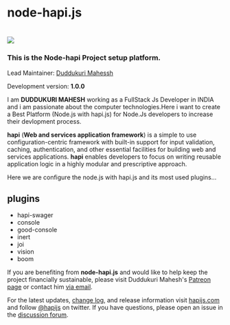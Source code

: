 # node-hapi.js

# <img src="https://raw.github.com/hapijs/hapi/master/images/hapi.png" />
### This is the Node-hapi Project setup platform.

Lead Maintainer: [Duddukuri Mahessh](https://github.com/duddukurimahesh/node-hapi.js)


Development version: **1.0.0**

I am **DUDDUKURI MAHESH** working as a FullStack Js Developer in INDIA and i am passionate about the computer technologies.Here i want to create a Best Platform (Node.js with hapi.js) for Node.Js developers to increase their devlopment process. 

   **hapi** (**Web and services application framework**) is a simple to use configuration-centric framework with built-in support for input validation, caching,
authentication, and other essential facilities for building web and services applications. **hapi** enables
developers to focus on writing reusable application logic in a highly modular and prescriptive approach. 

Here we are configure the node.js with hapi.js and its most used plugins...

## plugins
* hapi-swager
* console
* good-console
* inert
* joi
* vision
* boom

If you are benefiting from **node-hapi.js** and would like to help keep the project financially sustainable, please visit
Duddukuri Mahesh's [Patreon page](https://www.patreon.com/eranhammer) or contact him [via email](duddukurimahesh@gmail.com).
  
  For the latest updates, [change log](http://hapijs.com/updates), and release information visit [hapijs.com](http://hapijs.com) and follow [@hapijs](https://twitter.com/hapijs) on twitter. If you have questions, please open an issue in the
[discussion forum](https://github.com/hapijs/discuss).
